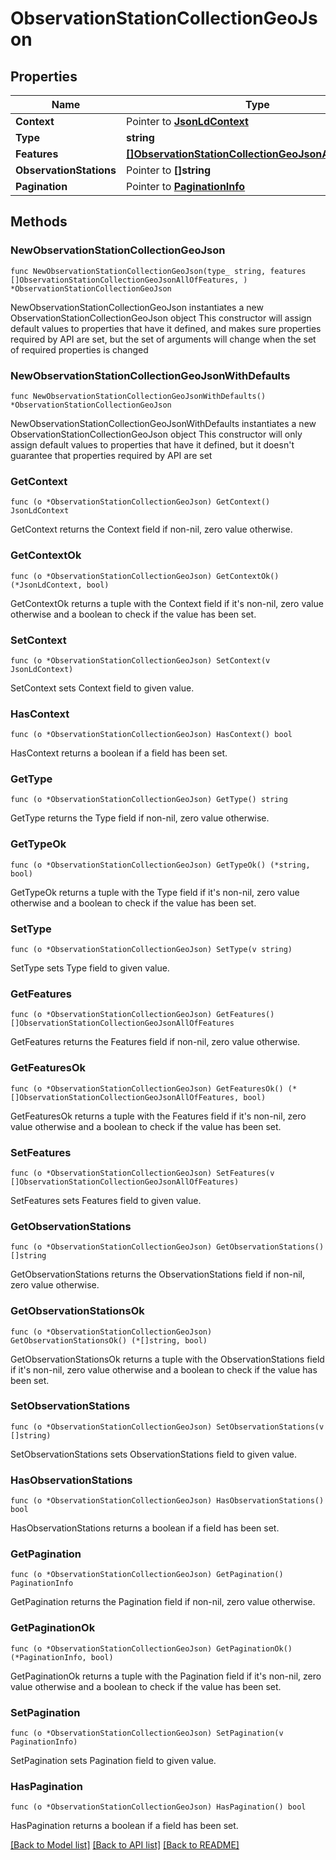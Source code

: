 # ObservationStationCollectionGeoJson

## Properties

Name | Type | Description | Notes
------------ | ------------- | ------------- | -------------
**Context** | Pointer to [**JsonLdContext**](JsonLdContext.md) |  | [optional] 
**Type** | **string** |  | 
**Features** | [**[]ObservationStationCollectionGeoJsonAllOfFeatures**](ObservationStationCollectionGeoJsonAllOfFeatures.md) |  | 
**ObservationStations** | Pointer to **[]string** |  | [optional] 
**Pagination** | Pointer to [**PaginationInfo**](PaginationInfo.md) |  | [optional] 

## Methods

### NewObservationStationCollectionGeoJson

`func NewObservationStationCollectionGeoJson(type_ string, features []ObservationStationCollectionGeoJsonAllOfFeatures, ) *ObservationStationCollectionGeoJson`

NewObservationStationCollectionGeoJson instantiates a new ObservationStationCollectionGeoJson object
This constructor will assign default values to properties that have it defined,
and makes sure properties required by API are set, but the set of arguments
will change when the set of required properties is changed

### NewObservationStationCollectionGeoJsonWithDefaults

`func NewObservationStationCollectionGeoJsonWithDefaults() *ObservationStationCollectionGeoJson`

NewObservationStationCollectionGeoJsonWithDefaults instantiates a new ObservationStationCollectionGeoJson object
This constructor will only assign default values to properties that have it defined,
but it doesn't guarantee that properties required by API are set

### GetContext

`func (o *ObservationStationCollectionGeoJson) GetContext() JsonLdContext`

GetContext returns the Context field if non-nil, zero value otherwise.

### GetContextOk

`func (o *ObservationStationCollectionGeoJson) GetContextOk() (*JsonLdContext, bool)`

GetContextOk returns a tuple with the Context field if it's non-nil, zero value otherwise
and a boolean to check if the value has been set.

### SetContext

`func (o *ObservationStationCollectionGeoJson) SetContext(v JsonLdContext)`

SetContext sets Context field to given value.

### HasContext

`func (o *ObservationStationCollectionGeoJson) HasContext() bool`

HasContext returns a boolean if a field has been set.

### GetType

`func (o *ObservationStationCollectionGeoJson) GetType() string`

GetType returns the Type field if non-nil, zero value otherwise.

### GetTypeOk

`func (o *ObservationStationCollectionGeoJson) GetTypeOk() (*string, bool)`

GetTypeOk returns a tuple with the Type field if it's non-nil, zero value otherwise
and a boolean to check if the value has been set.

### SetType

`func (o *ObservationStationCollectionGeoJson) SetType(v string)`

SetType sets Type field to given value.


### GetFeatures

`func (o *ObservationStationCollectionGeoJson) GetFeatures() []ObservationStationCollectionGeoJsonAllOfFeatures`

GetFeatures returns the Features field if non-nil, zero value otherwise.

### GetFeaturesOk

`func (o *ObservationStationCollectionGeoJson) GetFeaturesOk() (*[]ObservationStationCollectionGeoJsonAllOfFeatures, bool)`

GetFeaturesOk returns a tuple with the Features field if it's non-nil, zero value otherwise
and a boolean to check if the value has been set.

### SetFeatures

`func (o *ObservationStationCollectionGeoJson) SetFeatures(v []ObservationStationCollectionGeoJsonAllOfFeatures)`

SetFeatures sets Features field to given value.


### GetObservationStations

`func (o *ObservationStationCollectionGeoJson) GetObservationStations() []string`

GetObservationStations returns the ObservationStations field if non-nil, zero value otherwise.

### GetObservationStationsOk

`func (o *ObservationStationCollectionGeoJson) GetObservationStationsOk() (*[]string, bool)`

GetObservationStationsOk returns a tuple with the ObservationStations field if it's non-nil, zero value otherwise
and a boolean to check if the value has been set.

### SetObservationStations

`func (o *ObservationStationCollectionGeoJson) SetObservationStations(v []string)`

SetObservationStations sets ObservationStations field to given value.

### HasObservationStations

`func (o *ObservationStationCollectionGeoJson) HasObservationStations() bool`

HasObservationStations returns a boolean if a field has been set.

### GetPagination

`func (o *ObservationStationCollectionGeoJson) GetPagination() PaginationInfo`

GetPagination returns the Pagination field if non-nil, zero value otherwise.

### GetPaginationOk

`func (o *ObservationStationCollectionGeoJson) GetPaginationOk() (*PaginationInfo, bool)`

GetPaginationOk returns a tuple with the Pagination field if it's non-nil, zero value otherwise
and a boolean to check if the value has been set.

### SetPagination

`func (o *ObservationStationCollectionGeoJson) SetPagination(v PaginationInfo)`

SetPagination sets Pagination field to given value.

### HasPagination

`func (o *ObservationStationCollectionGeoJson) HasPagination() bool`

HasPagination returns a boolean if a field has been set.


[[Back to Model list]](../README.md#documentation-for-models) [[Back to API list]](../README.md#documentation-for-api-endpoints) [[Back to README]](../README.md)


